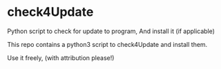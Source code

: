 # check4Update
Python script to check for update to program, And install it (if applicable)

This repo contains a python3 script to check4Update and install them.

Use it freely, (with attribution please!)
